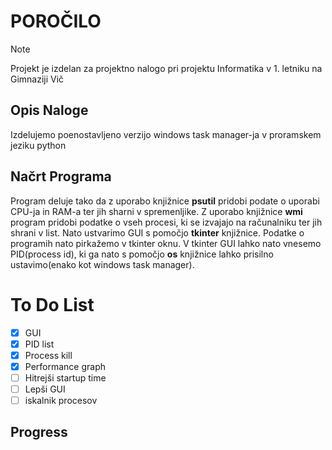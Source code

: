 # POROČILO
>[!NOTE]
>Projekt je izdelan za projektno nalogo pri projektu Informatika v 1. letniku na Gimnaziji Vič
## Opis Naloge
Izdelujemo poenostavljeno verzijo windows task manager-ja v proramskem jeziku python
## Načrt Programa
Program deluje tako da z uporabo knjižnice **psutil** pridobi podate o uporabi CPU-ja in RAM-a ter jih sharni v spremenljike. Z uporabo knjižnice **wmi** program pridobi podatke o vseh procesi, ki se izvajajo na računalniku ter jih shrani v list. Nato ustvarimo GUI s pomočjo **tkinter** knjižnice. Podatke o programih nato pirkažemo v tkinter oknu. V tkinter GUI lahko nato vnesemo PID(process id), ki ga nato s pomočjo **os**
knjižnice lahko prisilno ustavimo(enako kot windows task manager).
# To Do List
- [x] GUI
- [x] PID list
- [x] Process kill
- [x] Performance graph
- [ ] Hitrejši startup time
- [ ] Lepši GUI
- [ ] iskalnik procesov
## Progress


